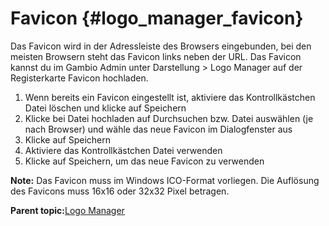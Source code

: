 # Favicon {#logo_manager_favicon}

Das Favicon wird in der Adressleiste des Browsers eingebunden, bei den meisten Browsern steht das Favicon links neben der URL. Das Favicon kannst du im Gambio Admin unter Darstellung \> Logo Manager auf der Registerkarte Favicon hochladen.

1.  Wenn bereits ein Favicon eingestellt ist, aktiviere das Kontrollkästchen Datei löschen und klicke auf Speichern
2.  Klicke bei Datei hochladen auf Durchsuchen bzw. Datei auswählen \(je nach Browser\) und wähle das neue Favicon im Dialogfenster aus
3.  Klicke auf Speichern
4.  Aktiviere das Kontrollkästchen Datei verwenden
5.  Klicke auf Speichern, um das neue Favicon zu verwenden

**Note:** Das Favicon muss im Windows ICO-Format vorliegen. Die Auflösung des Favicons muss 16x16 oder 32x32 Pixel betragen.

**Parent topic:**[Logo Manager](10_3_Logo_Manager.md)

